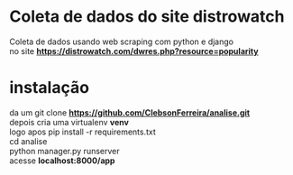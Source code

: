 # Coleta de dados do site distrowatch 
Coleta de dados usando web scraping com python e django <br>
no site **https://distrowatch.com/dwres.php?resource=popularity**

# instalação 
da um git clone **https://github.com/ClebsonFerreira/analise.git** <br> 
depois cria uma virtualenv  **venv** <br>
logo apos pip install -r requirements.txt <br>
cd analise <br>
python manager.py runserver <br>
acesse **localhost:8000/app** <br>

